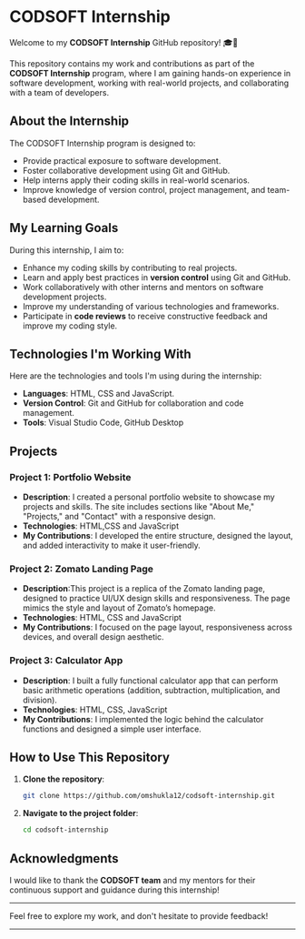 
# CODSOFT Internship

Welcome to my **CODSOFT Internship** GitHub repository! 🎓🚀

This repository contains my work and contributions as part of the **CODSOFT Internship** program, where I am gaining hands-on experience in software development, working with real-world projects, and collaborating with a team of developers.

## About the Internship

The CODSOFT Internship program is designed to:
- Provide practical exposure to software development.
- Foster collaborative development using Git and GitHub.
- Help interns apply their coding skills in real-world scenarios.
- Improve knowledge of version control, project management, and team-based development.

## My Learning Goals

During this internship, I aim to:
- Enhance my coding skills by contributing to real projects.
- Learn and apply best practices in **version control** using Git and GitHub.
- Work collaboratively with other interns and mentors on software development projects.
- Improve my understanding of various technologies and frameworks.
- Participate in **code reviews** to receive constructive feedback and improve my coding style.

## Technologies I'm Working With

Here are the technologies and tools I'm using during the internship:
- **Languages**: HTML, CSS and JavaScript.
- **Version Control**: Git and GitHub for collaboration and code management.
- **Tools**: Visual Studio Code, GitHub Desktop

## Projects

### Project 1: Portfolio Website
- **Description**:  I created a personal portfolio website to showcase my projects and skills. The site includes sections like "About Me," "Projects," and "Contact" with a responsive design.
- **Technologies**: HTML,CSS and JavaScript
- **My Contributions**:  I developed the entire structure, designed the layout, and added interactivity to make it user-friendly.

### Project 2: Zomato Landing Page
- **Description**:This project is a replica of the Zomato landing page, designed to practice UI/UX design skills and responsiveness. The page mimics the style and layout of Zomato’s homepage.
- **Technologies**: HTML, CSS and JavaScript
- **My Contributions**: I focused on the page layout, responsiveness across devices, and overall design aesthetic.

### Project 3: Calculator App
- **Description**: I built a fully functional calculator app that can perform basic arithmetic operations (addition, subtraction, multiplication, and division).
- **Technologies**: HTML, CSS, JavaScript
- **My Contributions**: I implemented the logic behind the calculator functions and designed a simple user interface.

## How to Use This Repository

1. **Clone the repository**:
   ```bash
   git clone https://github.com/omshukla12/codsoft-internship.git
   ```

2. **Navigate to the project folder**:
   ```bash
   cd codsoft-internship
   ```


## Acknowledgments

I would like to thank the **CODSOFT team** and my mentors for their continuous support and guidance during this internship!

---

Feel free to explore my work, and don't hesitate to provide feedback!

---
